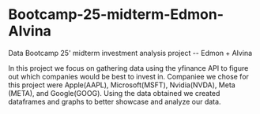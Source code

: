 # Bootcamp-25-midterm-Edmon-Alvina
Data Bootcamp 25' midterm investment analysis project -- Edmon + Alvina

In this project we focus on gathering data using the yfinance API to figure out which companies would be best to invest in. 
Companiee we chose for this project were Apple(AAPL), Microsoft(MSFT), Nvidia(NVDA), Meta (META), and Google(GOOG). 
Using the data obtained we created dataframes and graphs to better showcase and analyze our data.
